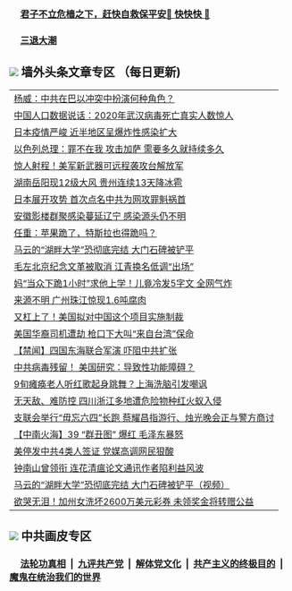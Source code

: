 
 ### &nbsp;&nbsp;&nbsp;&nbsp; [君子不立危樯之下，赶快自救保平安🍎 快快快 📩](https://github.com/pwgy/td/blob/master/README.md)

 ### &nbsp;&nbsp;&nbsp;&nbsp; [三退大潮](https://ww3.xkide.work/?key=zuuelqyfglsfjmgm&pin=65881581&ag=ogQuit&from=pw2) 

## <img src="https://img.icons8.com/cute-clipart/2x/circled-right.png"> 墙外头条文章专区 （每日更新)

<Table>
<tr><td colspan="2" align="left"><a href="https://www.cheuw.work/?name=c1418757&key=xjlmmnuoyljaexbs&from=pw2">杨威：中共在巴以冲突中扮演何种角色？</a></td></tr>
<tr><td colspan="2" align="left"><a href="https://www.cheuw.work/?name=c1418749&key=xjlmmnuoyljaexbs&from=pw2">中国人口数据说话：2020年武汉病毒死亡真实人数惊人</a></td></tr>
<tr><td colspan="2" align="left"><a href="https://www.cheuw.work/?name=c1418767&key=xjlmmnuoyljaexbs&from=pw2">日本疫情严峻 近半地区呈爆炸性感染扩大</a></td></tr>
<tr><td colspan="2" align="left"><a href="https://www.cheuw.work/?name=c1418748&key=xjlmmnuoyljaexbs&from=pw2">以色列总理：罪不在我 攻击加萨 需要多久就持续多久</a></td></tr>
<tr><td colspan="2" align="left"><a href="https://www.cheuw.work/?name=c1418795&key=xjlmmnuoyljaexbs&from=pw2">惊人射程！美军新武器可远程袭攻台解放军</a></td></tr>
<tr><td colspan="2" align="left"><a href="https://www.cheuw.work/?name=c1418765&key=xjlmmnuoyljaexbs&from=pw2">湖南岳阳现12级大风 贵州连续13天降冰雹</a></td></tr>
<tr><td colspan="2" align="left"><a href="https://www.cheuw.work/?name=c1418766&key=xjlmmnuoyljaexbs&from=pw2">日本展开攻势 首次点名中共为网攻罪魁祸首</a></td></tr>
<tr><td colspan="2" align="left"><a href="https://www.cheuw.work/?name=c1418782&key=xjlmmnuoyljaexbs&from=pw2">安徽影楼群聚感染蔓延辽宁 感染源头仍不明</a></td></tr>
<tr><td colspan="2" align="left"><a href="https://www.cheuw.work/?name=c1418791&key=xjlmmnuoyljaexbs&from=pw2">任重：苹果跪了，特斯拉也得跪吗？</a></td></tr>
<tr><td colspan="2" align="left"><a href="https://www.cheuw.work/?name=c1418761&key=xjlmmnuoyljaexbs&from=pw2">马云的“湖畔大学”恐彻底完结 大门石碑被铲平</a></td></tr>
<tr><td colspan="2" align="left"><a href="https://www.cheuw.work/?name=c1418937&key=xjlmmnuoyljaexbs&from=pw2">毛左北京纪念文革被取消 江青换名低调“出场”</a></td></tr>
<tr><td colspan="2" align="left"><a href="https://www.cheuw.work/?name=c1418759&key=xjlmmnuoyljaexbs&from=pw2">妈“当众下跪1小时”求他上学！儿竟冷发5字文 全网气炸</a></td></tr>
<tr><td colspan="2" align="left"><a href="https://www.cheuw.work/?name=c1418763&key=xjlmmnuoyljaexbs&from=pw2">来源不明 广州珠江惊现1.6吨腐肉</a></td></tr>
<tr><td colspan="2" align="left"><a href="https://www.cheuw.work/?name=c1418887&key=xjlmmnuoyljaexbs&from=pw2">又杠上了！美国拟对中国这个项目实施制裁</a></td></tr>
<tr><td colspan="2" align="left"><a href="https://www.cheuw.work/?name=c1418837&key=xjlmmnuoyljaexbs&from=pw2">美国华裔司机遭劫 枪口下大叫“来自台湾”保命</a></td></tr>
<tr><td colspan="2" align="left"><a href="https://www.cheuw.work/?name=c1418705&key=xjlmmnuoyljaexbs&from=pw2">【禁闻】四国东海联合军演 吓阻中共扩张</a></td></tr>
<tr><td colspan="2" align="left"><a href="https://www.cheuw.work/?name=c1418793&key=xjlmmnuoyljaexbs&from=pw2">中共病毒残留！ 美国研究：导致性功能障碍？</a></td></tr>
<tr><td colspan="2" align="left"><a href="https://www.cheuw.work/?name=c1418794&key=xjlmmnuoyljaexbs&from=pw2">9旬瘫痪老人听红歌起身跳舞？上海洗脑引发嘲讽</a></td></tr>
<tr><td colspan="2" align="left"><a href="https://www.cheuw.work/?name=c1418762&key=xjlmmnuoyljaexbs&from=pw2">无天敌、难防控 四川浙江多地遭危险物种红火蚁入侵</a></td></tr>
<tr><td colspan="2" align="left"><a href="https://www.cheuw.work/?name=c1418768&key=xjlmmnuoyljaexbs&from=pw2">支联会举行“毋忘六四”长跑 蔡耀昌指游行、烛光晚会正与警方商讨</a></td></tr>
<tr><td colspan="2" align="left"><a href="https://www.cheuw.work/?name=c1418954&key=xjlmmnuoyljaexbs&from=pw2">【中南火海】39  “群丑图” 爆红 毛泽东暴怒</a></td></tr>
<tr><td colspan="2" align="left"><a href="https://www.cheuw.work/?name=c1418886&key=xjlmmnuoyljaexbs&from=pw2">美停发中共4类人签证 党媒高调网民狠酸</a></td></tr>
<tr><td colspan="2" align="left"><a href="https://www.cheuw.work/?name=c1418823&key=xjlmmnuoyljaexbs&from=pw2">钟南山曾领衔 连花清瘟论文通讯作者陷利益风波</a></td></tr>
<tr><td colspan="2" align="left"><a href="https://www.cheuw.work/?name=c1418737&key=xjlmmnuoyljaexbs&from=pw2">马云的“湖畔大学”恐彻底完结  大门石碑被铲平（视频）</a></td></tr>
<tr><td colspan="2" align="left"><a href="https://www.cheuw.work/?name=c1418747&key=xjlmmnuoyljaexbs&from=pw2">欲哭无泪！加州女洗坏2600万美元彩券 未领奖金将转赠公益</a></td></tr>
 </Table>

 ## <img src="https://img.icons8.com/cute-clipart/2x/circled-right.png"> 中共画皮专区
 ### &nbsp;&nbsp;&nbsp;&nbsp; [法轮功真相](https://github.com/begood0513/basic/blob/master/README.md) &nbsp;|&nbsp; [九评共产党](https://github.com/begood0513/9ping.md/blob/master/README.md) &nbsp;|&nbsp; [解体党文化](https://github.com/begood0513/jtdwh.md/blob/master/README.md)   &nbsp;|&nbsp; [共产主义的终极目的](https://github.com/begood0513/gczydzjmd.md/blob/master/README.md) &nbsp;|&nbsp; [魔鬼在统治我们的世界](https://github.com/begood0513/gczydzjmd.md/blob/master/README.md) 
